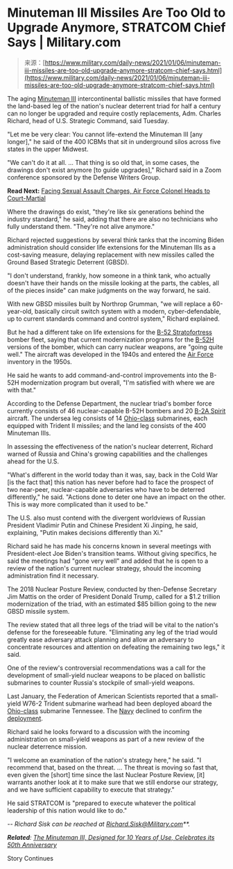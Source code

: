 <!--yml
category: 未分类
date: 2024-05-27 14:37:09
-->

# Minuteman III Missiles Are Too Old to Upgrade Anymore, STRATCOM Chief Says | Military.com

> 来源：[https://www.military.com/daily-news/2021/01/06/minuteman-iii-missiles-are-too-old-upgrade-anymore-stratcom-chief-says.html](https://www.military.com/daily-news/2021/01/06/minuteman-iii-missiles-are-too-old-upgrade-anymore-stratcom-chief-says.html)

The aging [Minuteman III](http://www.military.com/equipment/lgm-30-minuteman-iii) intercontinental ballistic missiles that have formed the land-based leg of the nation's nuclear deterrent triad for half a century can no longer be upgraded and require costly replacements, Adm. Charles Richard, head of U.S. Strategic Command, said Tuesday.

"Let me be very clear: You cannot life-extend the Minuteman III [any longer]," he said of the 400 ICBMs that sit in underground silos across five states in the upper Midwest.

"We can't do it at all. ... That thing is so old that, in some cases, the drawings don't exist anymore [to guide upgrades]," Richard said in a Zoom conference sponsored by the Defense Writers Group.

**Read Next:** [Facing Sexual Assault Charges, Air Force Colonel Heads to Court-Martial](https://www.military.com/daily-news/2021/01/06/facing-sexual-assault-charges-air-force-colonel-heads-court-martial.html)

Where the drawings do exist, "they're like six generations behind the industry standard," he said, adding that there are also no technicians who fully understand them. "They're not alive anymore."

Richard rejected suggestions by several think tanks that the incoming Biden administration should consider life extensions for the Minuteman IIIs as a cost-saving measure, delaying replacement with new missiles called the Ground Based Strategic Deterrent (GBSD).

"I don't understand, frankly, how someone in a think tank, who actually doesn't have their hands on the missile looking at the parts, the cables, all of the pieces inside" can make judgments on the way forward, he said.

With new GBSD missiles built by Northrop Grumman, "we will replace a 60-year-old, basically circuit switch system with a modern, cyber-defendable, up to current standards command and control system," Richard explained.

But he had a different take on life extensions for the [B-52 Stratofortress](http://www.military.com/equipment/b-52-stratofortress) bomber fleet, saying that current modernization programs for the [B-52H](http://www.military.com/equipment/b-52-stratofortress) versions of the bomber, which can carry nuclear weapons, are "going quite well." The aircraft was developed in the 1940s and entered the [Air Force](http://www.military.com/air-force) inventory in the 1950s.

He said he wants to add command-and-control improvements into the B-52H modernization program but overall, "I'm satisfied with where we are with that."

According to the Defense Department, the nuclear triad's bomber force currently consists of 46 nuclear-capable B-52H bombers and 20 [B-2A Spirit](http://www.military.com/equipment/b-2-spirit) aircraft. The undersea leg consists of 14 [Ohio-class](http://www.military.com/equipment/ssgn-ohio-class-guided-missile-submarine) submarines, each equipped with Trident II missiles; and the land leg consists of the 400 Minuteman IIIs.

In assessing the effectiveness of the nation's nuclear deterrent, Richard warned of Russia and China's growing capabilities and the challenges ahead for the U.S.

"What's different in the world today than it was, say, back in the Cold War [is the fact that] this nation has never before had to face the prospect of two near-peer, nuclear-capable adversaries who have to be deterred differently," he said. "Actions done to deter one have an impact on the other. This is way more complicated than it used to be."

The U.S. also must contend with the divergent worldviews of Russian President Vladimir Putin and Chinese President Xi Jinping, he said, explaining, "Putin makes decisions differently than Xi."

Richard said he has made his concerns known in several meetings with President-elect Joe Biden's transition teams. Without giving specifics, he said the meetings had "gone very well" and added that he is open to a review of the nation's current nuclear strategy, should the incoming administration find it necessary.

The 2018 Nuclear Posture Review, conducted by then-Defense Secretary Jim Mattis on the order of President Donald Trump, called for a $1.2 trillion modernization of the triad, with an estimated $85 billion going to the new GBSD missile system.

The review stated that all three legs of the triad will be vital to the nation's defense for the foreseeable future. "Eliminating any leg of the triad would greatly ease adversary attack planning and allow an adversary to concentrate resources and attention on defeating the remaining two legs," it said.

One of the review's controversial recommendations was a call for the development of small-yield nuclear weapons to be placed on ballistic submarines to counter Russia's stockpile of small-yield weapons.

Last January, the Federation of American Scientists reported that a small-yield W76-2 Trident submarine warhead had been deployed aboard the [Ohio-class](http://www.military.com/equipment/ssgn-ohio-class-guided-missile-submarine) submarine Tennessee. The [Navy](http://www.military.com/navy) declined to confirm the [deployment](https://www.military.com/deployment).

Richard said he looks forward to a discussion with the incoming administration on small-yield weapons as part of a new review of the nuclear deterrence mission.

"I welcome an examination of the nation's strategy here," he said. "I recommend that, based on the threat. … The threat is moving so fast that, even given the [short] time since the last Nuclear Posture Review, [it] warrants another look at it to make sure that we still endorse our strategy, and we have sufficient capability to execute that strategy."

He said STRATCOM is "prepared to execute whatever the political leadership of this nation would like to do."

*-- Richard Sisk can be reached at* *[Richard.Sisk@Military.com](mailto:Richard.Sisk@Military.com)**.*

***Related**:* *[The Minuteman III, Designed for 10 Years of Use, Celebrates its 50th Anniversary](https://www.military.com/daily-news/opinions/2020/08/18/minuteman-iii-designed-10-years-of-use-celebrates-its-50th-anniversary.html)*

Story Continues